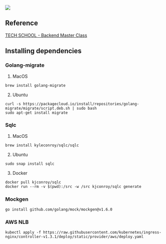![](https://github.com/cqhung1412/simple_bank/actions/workflows/ci.yml/badge.svg)

## Reference
[TECH SCHOOL - Backend Master Class](https://dev.to/techschoolguru/backend-master-class-go-postgres-kubernetes-aws-3ol)

## Installing dependencies
### Golang-migrate
1. MacOS
```
brew install golang-migrate
```
2. Ubuntu
```
curl -s https://packagecloud.io/install/repositories/golang-migrate/migrate/script.deb.sh | sudo bash
sudo apt-get install migrate
```

### Sqlc
1. MacOS
```
brew install kyleconroy/sqlc/sqlc
```
2. Ubuntu
```
sudo snap install sqlc
```
3. Docker
```
docker pull kjconroy/sqlc
docker run --rm -v $(pwd):/src -w /src kjconroy/sqlc generate
```

### Mockgen
```
go install github.com/golang/mock/mockgen@v1.6.0
```

### AWS NLB
```
kubectl apply -f https://raw.githubusercontent.com/kubernetes/ingress-nginx/controller-v1.3.1/deploy/static/provider/aws/deploy.yaml
```
